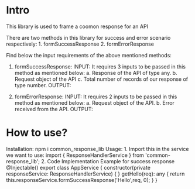 <h1>Intro</h1>
<p>This library is used to frame a coomon response for an API</p>
There are two methods in this library for success and error scenario respectively:
1. formSuccessResponse
2. formErrorResponse

Find below the input requirements of the above mentioned methods:
1. formSuccessResponse:
INPUT: It requires 3 inputs to be passed in this method as mentioned below:
a. Response of the API of type any.
b. Request object of the API
c. Total number of records of our response of type number.
OUTPUT:


2. formErrorResponse:
INPUT: It requires 2 inputs to be passed in this method as mentioned below:
a. Request object of the API.
b. Error received from the API.
OUTPUT:


<h1>How to use?</h1>
Installation: npm i common_response_lib
Usage:
1. Import this in the service we want to use: 
import { ResponseHandlerService } from 'common-response_lib';
2. Code Implementation Example for success response
@Injectable()
export class AppService {
  constructor(private responseService: ResponseHandlerService) { }
  getHello(req): any {
     return this.responseService.formSuccessResponse('Hello',req, 0);
  }
}
